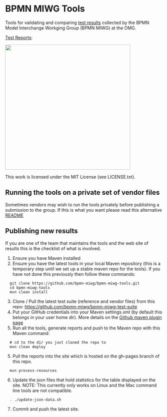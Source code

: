 BPMN MIWG Tools
===============

Tools for validating and comparing [test results](https://github.com/bpmn-miwg/bpmn-miwg-test-suite) collected by the BPMN Model Interchange Workging Group (BPMN MIWG) at the OMG.

[Test Reports](http://bpmn-miwg.github.io/bpmn-miwg-tools):

[<img height="400" src="http://bpmn-miwg.github.io/bpmn-miwg-tools/bpmn-tools-tested-for-model-interchange-screenshot.png">](http://bpmn-miwg.github.io/bpmn-miwg-tools/)

This work is licensed under the MIT License (see LICENSE.txt).

Running the tools on a private set of vendor files
--------------------------------------------------
Sometimes vendors may wish to run the tools privately before publishing a submission to the group. If this is what you want please read this alternative [README](https://github.com/bpmn-miwg/bpmn-miwg-tools/blob/master/bpmn-miwg-maven-plugin/README.md)

Publishing new results
----------------------
If you are one of the team that maintains the tools and the web site of results this is the checklist of what is involved. 

1. Ensure you have Maven installed
2. Ensure you have the latest tools in your local Maven repository (this is a temporary step until we set up a stable maven repo for the tools). If you have not done this previously then follow these commands: 
  
  ```
    git clone https://github.com/bpmn-miwg/bpmn-miwg-tools.git
    cd bpmn-miwg-tools
    mvn clean install 
  ```
  
3. Clone / Pull the latest test suite (reference and vendor files) from this repo: https://github.com/bpmn-miwg/bpmn-miwg-test-suite
4. Put your GitHub credentials into your Maven settings.xml (by default this belongs in your user home dir). More details on the [Github maven plugin page](https://github.com/github/maven-plugins#authentication-example)
4. Run all the tools, generate reports and push to the Maven repo with this Maven command:
  
  ```
    # cd to the dir you just cloned the repo to
    mvn clean deploy 
  ```
  
5. Pull the reports into the site which is hosted on the gh-pages branch of this repo. 
  
  ```
    mvn process-resources
  ```
  
6. Update the json files that hold statistics for the table displayed on the site. NOTE: This currently only works on Linux and the Mac command line tools are not compatible.
  
  ```
    . ./update-json-data.sh
  ```
  
7. Commit and push the latest site.
